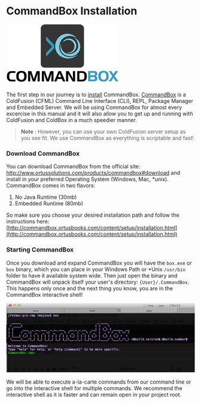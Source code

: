 # CommandBox Installation

![](../images/CommandBoxLogo.png)

The first step in our journey is to [install](http://commandbox.ortusbooks.com/content/setup/installation.html) CommandBox.  [CommandBox](http://www.ortussolutions.com/products/commandbox) is a ColdFusion (CFML) Command Line Interface (CLI), REPL, Package Manager and Embedded Server.  We will be using CommandBox for almost every excercise in this manual and it will also allow you to get up and running with ColdFusion and ColdBox in a much speedier manner.

>**Note** : However, you can use your own ColdFusion server setup as you see fit.  We use CommandBox as everything is scriptable and fast!

### Download CommandBox
You can download CommandBox from the official site: http://www.ortussolutions.com/products/commandbox#download and install in your preferred Operating System (Windows, Mac, *unix).  CommandBox comes in two flavors:

1. No Java Runtime (30mb)
2. Embedded Runtime (80mb)

So make sure you choose your desired installation path and follow the instructions here: [http://commandbox.ortusbooks.com/content/setup/installation.html](http://commandbox.ortusbooks.com/content/setup/installation.html)


### Starting CommandBox
Once you download and expand CommandBox you will have the `box.exe` or `box` binary, which you can place in your Windows Path or *Unix `/usr/bin` folder to have it available system wide.  Then just open the binary and CommandBox will unpack itself your user's directory: `{User}/.CommandBox`.  This happens only once and the next thing you know, you are in the CommandBox interactive shell!

![](../images/commandbox-terminal.png)

We will be able to execute a-la-carte commands from our command line or go into the interactive shell for multiple commands.  We recommend the interactive shell as it is faster and can remain open in your project root.

